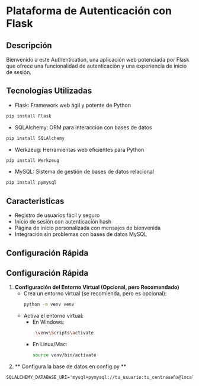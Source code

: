 # Plataforma de Autenticación con Flask

## Descripción
Bienvenido a este Authentication, una aplicación web potenciada por Flask que ofrece una funcionalidad de autenticación y una experiencia de inicio de sesión.

## Tecnologías Utilizadas
- Flask: Framework web ágil y potente de Python
```bash
pip install Flask
```
- SQLAlchemy: ORM para interacción con bases de datos
```bash
pip install SQLAlchemy
```
- Werkzeug: Herramientas web eficientes para Python
```bash
pip install Werkzeug
```
- MySQL: Sistema de gestión de bases de datos relacional
```bash
pip install pymysql
```

## Caracteristicas
- Registro de usuarios fácil y seguro
- Inicio de sesión con autenticación hash
- Página de inicio personalizada con mensajes de bienvenida
- Integración sin problemas con bases de datos MySQL

## Configuración Rápida
## Configuración Rápida
1. **Configuración del Entorno Virtual (Opcional, pero Recomendado)**
   - Crea un entorno virtual (se recomienda, pero es opcional):
     ```bash
     python -m venv venv
     ```
   - Activa el entorno virtual:
     - En Windows:
       ```bash
       .\venv\Scripts\activate
       ```
     - En Linux/Mac:
       ```bash
       source venv/bin/activate
       ```
2. ** Configura la base de datos en config.py **
```
SQLALCHEMY_DATABASE_URI='mysql+pymysql://tu_usuario:tu_contraseña@localhost:3306/tu_basededatos'
```
